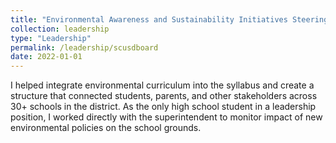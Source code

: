 ```yaml
---
title: "Environmental Awareness and Sustainability Initiatives Steering Committee Member and Task Force Lead, Santa Clara Unified School District"
collection: leadership
type: "Leadership"
permalink: /leadership/scusdboard
date: 2022-01-01
---
```


I helped integrate environmental curriculum into the syllabus and create a structure that connected students, parents, and other stakeholders across 30+ schools in the district. As the only high school student in a leadership position, I worked directly with the superintendent to monitor impact of new environmental policies on the school grounds.
